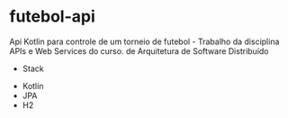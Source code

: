 # futebol-api
Api Kotlin para controle de um torneio de futebol - Trabalho da disciplina APIs e Web Services do curso. de Arquitetura de Software Distribuído 

- Stack
* Kotlin
* JPA
* H2
